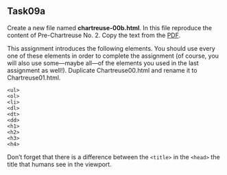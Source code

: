 ## Task09a
Create a new file named **chartreuse-00b.html**.
In this file reproduce the content of Pre-Chartreuse No. 2. Copy the text from the [PDF](pdfs/pre-chartreuse-02.pdf).


This assignment introduces the following elements. You should use every one of these elements in order to complete the assignment (of course, you will also use some—maybe all—of the elements you used in the last assignment as well!).
Duplicate Chartreuse00.html and rename it to Chartreuse01.html.
```
<ul>
<ol>
<li>
<dl>
<dt>
<dd>
<h1>
<h2>
<h3>
<h4>
```
Don’t forget that there is a difference between the `<title>` in the `<head>` the title that humans see in the viewport.
